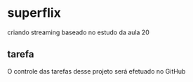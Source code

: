# superflix
criando streaming baseado no estudo da aula 20
## tarefa
O controle das tarefas desse projeto será efetuado no GitHub

